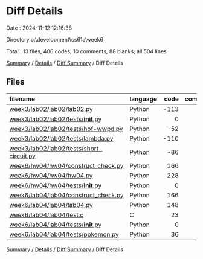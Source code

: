 # Diff Details

Date : 2024-11-12 12:16:38

Directory c:\\development\\cs61a\\week6

Total : 13 files,  406 codes, 10 comments, 88 blanks, all 504 lines

[Summary](results.md) / [Details](details.md) / [Diff Summary](diff.md) / Diff Details

## Files
| filename | language | code | comment | blank | total |
| :--- | :--- | ---: | ---: | ---: | ---: |
| [week3/lab02/lab02/lab02.py](/week3/lab02/lab02/lab02.py) | Python | -113 | 0 | -15 | -128 |
| [week3/lab02/lab02/tests/__init__.py](/week3/lab02/lab02/tests/__init__.py) | Python | 0 | 0 | -1 | -1 |
| [week3/lab02/lab02/tests/hof-wwpd.py](/week3/lab02/lab02/tests/hof-wwpd.py) | Python | -52 | 0 | -1 | -53 |
| [week3/lab02/lab02/tests/lambda.py](/week3/lab02/lab02/tests/lambda.py) | Python | -110 | 0 | -1 | -111 |
| [week3/lab02/lab02/tests/short-circuit.py](/week3/lab02/lab02/tests/short-circuit.py) | Python | -86 | 0 | -1 | -87 |
| [week6/hw04/hw04/construct_check.py](/week6/hw04/hw04/construct_check.py) | Python | 166 | 1 | 13 | 180 |
| [week6/hw04/hw04/hw04.py](/week6/hw04/hw04/hw04.py) | Python | 228 | 1 | 46 | 275 |
| [week6/hw04/hw04/tests/__init__.py](/week6/hw04/hw04/tests/__init__.py) | Python | 0 | 0 | 1 | 1 |
| [week6/lab04/lab04/construct_check.py](/week6/lab04/lab04/construct_check.py) | Python | 166 | 1 | 13 | 180 |
| [week6/lab04/lab04/lab04.py](/week6/lab04/lab04/lab04.py) | Python | 148 | 3 | 24 | 175 |
| [week6/lab04/lab04/test.c](/week6/lab04/lab04/test.c) | C | 23 | 4 | 8 | 35 |
| [week6/lab04/lab04/tests/__init__.py](/week6/lab04/lab04/tests/__init__.py) | Python | 0 | 0 | 1 | 1 |
| [week6/lab04/lab04/tests/pokemon.py](/week6/lab04/lab04/tests/pokemon.py) | Python | 36 | 0 | 1 | 37 |

[Summary](results.md) / [Details](details.md) / [Diff Summary](diff.md) / Diff Details